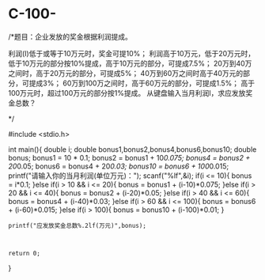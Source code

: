 # C-100-


/*题目：企业发放的奖金根据利润提成。

利润(I)低于或等于10万元时，奖金可提10%；
利润高于10万元，低于20万元时，低于10万元的部分按10%提成，高于10万元的部分，可提成7.5%；
20万到40万之间时，高于20万元的部分，可提成5%；
40万到60万之间时高于40万元的部分，可提成3%；
60万到100万之间时，高于60万元的部分，可提成1.5%；
高于100万元时，超过100万元的部分按1%提成。
从键盘输入当月利润I，求应发放奖金总数？

*/

#include <stdio.h>

int main(){
	double i;
	double bonus1,bonus2,bonus4,bonus6,bonus10;
	double bonus;
	bonus1 = 10 * 0.1;
	bonus2 = bonus1 + 10*0.075;
	bonus4 = bonus2 + 20*0.05;
	bonus6 = bonus4 + 20*0.03;
	bonus10 = bonus6 + 100*0.015;
	printf("请输入你的当月利润(单位万元)：");
	scanf("%lf",&i);
	if(i <= 10){
		bonus = i*0.1;
	}else if(i > 10 && i <= 20){
		bonus = bonus1 + (i-10)*0.075;
	}else if(i > 20 && i <= 40){
		bonus = bonus2 + (i-20)*0.05;
	}else if(i > 40 && i <= 60){
		bonus = bonus4 + (i-40)*0.03;
	}else if(i > 60 && i <= 100){
		bonus = bonus6 + (i-60)*0.015;
	}else if(i > 100){
		bonus = bonus10 + (i-100)*0.01;
	}
	
	printf("应发放奖金总数%.2lf(万元)",bonus);
	
	
	
	return 0;
}
